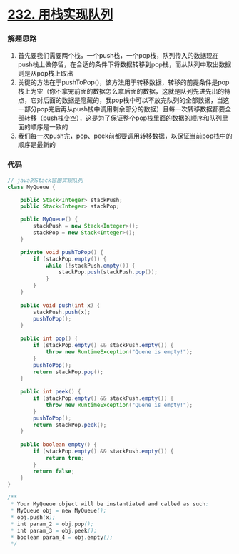 # [232. 用栈实现队列](https://leetcode-cn.com/problems/implement-queue-using-stacks/)

### 解题思路
1. 首先要我们需要两个栈，一个push栈，一个pop栈，队列传入的数据现在push栈上做停留，在合适的条件下将数据转移到pop栈，而从队列中取出数据则是从pop栈上取出
2. 关键的方法在于pushToPop()，该方法用于转移数据，转移的前提条件是pop栈上为空（你不拿完前面的数据怎么拿后面的数据，这就是队列先进先出的特点，它对后面的数据是隐藏的，我pop栈中可以不放完队列的全部数据，当这一部分pop完后再从push栈中调用剩余部分的数据）且每一次转移数据都要全部转移（push栈变空），这是为了保证整个pop栈里面的数据的顺序和队列里面的顺序是一致的
3. 我们每一次push完，pop、peek前都要调用转移数据，以保证当前pop栈中的顺序是最新的

### 代码

```java
// java的Stack容器实现队列
class MyQueue {

    public Stack<Integer> stackPush;
    public Stack<Integer> stackPop;

    public MyQueue() {
        stackPush = new Stack<Integer>();
        stackPop = new Stack<Integer>();
    }

    private void pushToPop() {
        if (stackPop.empty()) {
            while (!stackPush.empty()) {
                stackPop.push(stackPush.pop());
            }
        }
    }
    
    public void push(int x) {
        stackPush.push(x);
        pushToPop();
    }
    
    public int pop() {
        if (stackPop.empty() && stackPush.empty()) {
            throw new RuntimeException("Quene is empty!");
        }
        pushToPop();
        return stackPop.pop();
    }
    
    public int peek() {
        if (stackPop.empty() && stackPush.empty()) {
            throw new RuntimeException("Quene is empty!");
        }
        pushToPop();
        return stackPop.peek();
    }
    
    public boolean empty() {
        if (stackPop.empty() && stackPush.empty()) {
            return true;
        } 
        return false;
    }
}

/**
 * Your MyQueue object will be instantiated and called as such:
 * MyQueue obj = new MyQueue();
 * obj.push(x);
 * int param_2 = obj.pop();
 * int param_3 = obj.peek();
 * boolean param_4 = obj.empty();
 */
```
